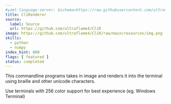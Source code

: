 ```yaml
---
#yaml-language-server: $schema=https://raw.githubusercontent.com/ultraflame4/ultraflame4.github.io/v6-dev/public/schema-attributes.json
title: CliRenderer
source:
  label: Source
  url: https://github.com/ultraflame4/CliR
image: https://github.com/ultraflame4/CliR/raw/main/resources/img.png
skills:
  - python
  - numpy
index_hint: 800
flags: [ featured ]
status: completed
---
```

This commandline programs takes in image and renders it into the terminal using braille and other unicode characters.


Use terminals with 256 color support for best experience (eg. Windows Terminal)